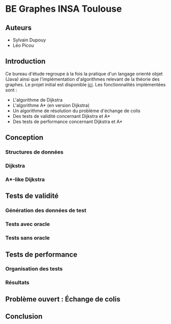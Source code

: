 # BE Graphes INSA Toulouse

## Auteurs

* Sylvain Dupouy
* Léo Picou

## Introduction

Ce bureau d'étude regroupe à la fois la pratique d'un langage orienté objet (Java) ainsi que l'implémentation d'algorithmes relevant de la théorie des graphes. Le projet initial est disponible [ici](https://duckduckgo.com). Les fonctionnalités implémentées sont :
* L'algorithme de Dijkstra
* L'algorithme A* (en version Dijkstra)
* Un algorithme de résolution du problème d'échange de colis
* Des tests de validité concernant Dijkstra et A*
* Des tests de performance concernant Dijkstra et A*

## Conception

### Structures de données

### Dijkstra

### A*-like Dijkstra

## Tests de validité

### Génération des données de test

### Tests avec oracle

### Tests sans oracle

## Tests de performance

### Organisation des tests

### Résultats

## Problème ouvert : Échange de colis

## Conclusion
